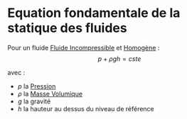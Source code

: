 # Equation fondamentale de la statique des fluides

Pour un fluide [Fluide Incompressible](Fluide%20Incompressible.md) et [Homogène](Fluide%20Homogène.md) :
$$p+\rho g h=cste$$

avec :
- $p$ la [Pression](Pression.md)
- $\rho$ la [Masse Volumique](Masse%20Volumique.md)
- $g$ la gravité
- $h$ la hauteur au dessus du niveau de référence 